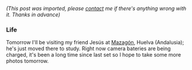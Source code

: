 *(This post was imported, please [contact](#/contact) me if there's anything wrong with it. Thanks in advance)*

<div class="entry-body">
<h3>Life</h3>
<p>
	Tomorrow I'll be visiting my friend Jes&uacute;s at <a href="http://www.playasdehuelva.com/espanol/turistica/pueblos/mazagon.html">Mazag&oacute;n</a>, Huelva (Andalusia); he's just moved there to study. Right now camera bateries are being charged, it's been a long time since last set so I hope to take some more photos tomorrow.
</p>
</div>

